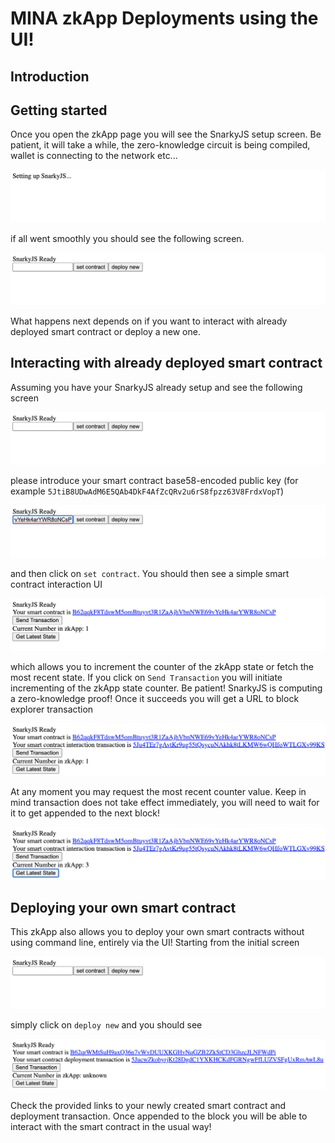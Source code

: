 # MINA zkApp Deployments using the UI!

## Introduction

## Getting started

Once you open the zkApp page you will see the SnarkyJS setup screen. Be patient, it will take a while, the zero-knowledge circuit is being compiled, wallet is connecting to the network etc...

![Setting up SnarkyJS](https://github.com/sqrt-xx/mina-ui-deployment/blob/main/screenshots/0.png?raw=true)

if all went smoothly you should see the following screen.

![SnarkyJS is setup](https://github.com/sqrt-xx/mina-ui-deployment/blob/main/screenshots/1.png?raw=true)

What happens next depends on if you want to interact with already deployed smart contract or deploy a new one.

## Interacting with already deployed smart contract

Assuming you have your SnarkyJS already setup and see the following screen

![SnarkyJS is setup](https://github.com/sqrt-xx/mina-ui-deployment/blob/main/screenshots/1.png?raw=true)

please introduce your smart contract base58-encoded public key (for example `5JtiB8UDwAdM6E5QAb4DkF4AfZcQRv2u6rS8fpzz63V8FrdxVopT`)

![Introducing deployed smart contract](https://github.com/sqrt-xx/mina-ui-deployment/blob/main/screenshots/2.png?raw=true)

and then click on `set contract`. You should then see a simple smart contract interaction UI

![set contract](https://github.com/sqrt-xx/mina-ui-deployment/blob/main/screenshots/3.png?raw=true)

which allows you to increment the counter of the zkApp state or fetch the most recent state. If you click on `Send Transaction` you will initiate incrementing of the zkApp state counter. Be patient! SnarkyJS is computing a zero-knowledge proof! Once it succeeds you will get a URL to block explorer transaction

![Interaction transaction](https://github.com/sqrt-xx/mina-ui-deployment/blob/main/screenshots/4.png?raw=true)

At any moment you may request the most recent counter value. Keep in mind transaction does not take effect immediately, you will need to wait for it to get appended to the next block!

![Fetching a zkApp state](https://github.com/sqrt-xx/mina-ui-deployment/blob/main/screenshots/5.png?raw=true)

## Deploying your own smart contract

This zkApp also allows you to deploy your own smart contracts without using command line, entirely via the UI! Starting from the initial screen

![SnarkyJS is setup](https://github.com/sqrt-xx/mina-ui-deployment/blob/main/screenshots/1.png?raw=true)

simply click on `deploy new` and you should see

![Deploying a new smart contract](https://github.com/sqrt-xx/mina-ui-deployment/blob/main/screenshots/6.png?raw=true)

Check the provided links to your newly created smart contract and deployment transaction. Once appended to the block you will be able to interact with the smart contract in the usual way!

